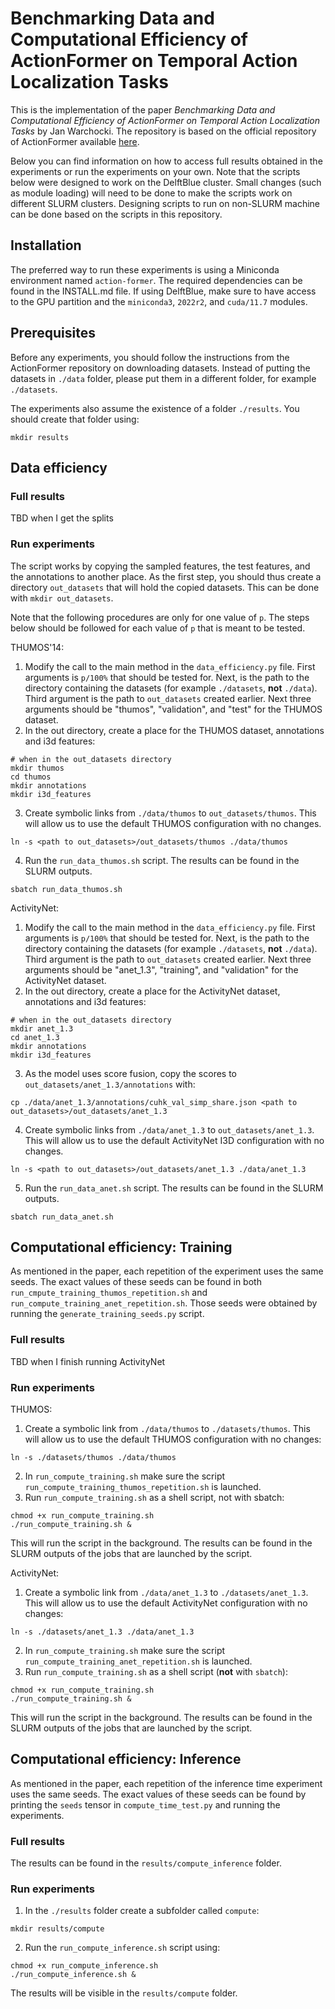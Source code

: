 # Benchmarking Data and Computational Efficiency of ActionFormer on Temporal Action Localization Tasks

This is the implementation of the paper *Benchmarking Data and Computational Efficiency of ActionFormer on Temporal Action Localization Tasks* by Jan Warchocki.
The repository is based on the official repository of ActionFormer available [here](https://github.com/happyharrycn/actionformer_release).

Below you can find information on how to access full results obtained in the experiments or run the 
experiments on your own. Note that the scripts below were designed to work on the DelftBlue cluster. Small changes
(such as module loading) will need to be done to make the scripts work on different SLURM clusters. Designing scripts
to run on non-SLURM machine can be done based on the scripts in this repository.

## Installation

The preferred way to run these experiments is using a Miniconda environment named `action-former`.
The required dependencies can be found in the INSTALL.md file. If using DelftBlue, make sure to have access to the 
GPU partition and the `miniconda3`, `2022r2`, and `cuda/11.7` modules.

## Prerequisites 

Before any experiments, you should follow the instructions from the ActionFormer repository on downloading datasets. 
Instead of putting the datasets in `./data` folder, please put them in a different folder, for example `./datasets`.

The experiments also assume the existence of a folder `./results`. You should create that folder using:
```shell
mkdir results
```

## Data efficiency

### Full results

TBD when I get the splits

### Run experiments

The script works by copying the sampled features, the test features, and the annotations to another place. As the first step,
you should thus create a directory `out_datasets` that will hold the copied datasets. This can be done with `mkdir out_datasets`. 

Note that the following procedures are only for one value of `p`. The steps below should be followed for each 
value of `p` that is meant to be tested.

THUMOS'14:
1. Modify the call to the main method in the `data_efficiency.py` file. First arguments is `p/100%` that should be tested for.
Next, is the path to the directory containing the datasets (for example `./datasets`, **not** `./data`). Third argument is the path to `out_datasets` created earlier. Next three arguments should be "thumos", "validation", and "test" for the THUMOS dataset.
2. In the out directory, create a place for the THUMOS dataset, annotations and i3d features:

```shell
# when in the out_datasets directory
mkdir thumos
cd thumos
mkdir annotations
mkdir i3d_features
```

3. Create symbolic links from `./data/thumos` to `out_datasets/thumos`. This will allow us to use the default THUMOS configuration with no changes.
```shell
ln -s <path to out_datasets>/out_datasets/thumos ./data/thumos
```

4. Run the `run_data_thumos.sh` script. The results can be found in the SLURM outputs.
```shell
sbatch run_data_thumos.sh
```

ActivityNet:
1. Modify the call to the main method in the `data_efficiency.py` file. First arguments is `p/100%` that should be tested for.
Next, is the path to the directory containing the datasets (for example `./datasets`, **not** `./data`). Third argument is the path to `out_datasets` created earlier. Next three arguments should be "anet_1.3", "training", and "validation" for the ActivityNet dataset.
2. In the out directory, create a place for the ActivityNet dataset, annotations and i3d features:
```shell
# when in the out_datasets directory
mkdir anet_1.3
cd anet_1.3
mkdir annotations
mkdir i3d_features
```

3. As the model uses score fusion, copy the scores to `out_datasets/anet_1.3/annotations` with:
```shell
cp ./data/anet_1.3/annotations/cuhk_val_simp_share.json <path to out_datasets>/out_datasets/anet_1.3
```

4. Create symbolic links from `./data/anet_1.3` to `out_datasets/anet_1.3`. This will allow us to use the default ActivityNet I3D configuration with no changes.
```shell
ln -s <path to out_datasets>/out_datasets/anet_1.3 ./data/anet_1.3
```

5. Run the `run_data_anet.sh` script. The results can be found in the SLURM outputs.
```shell
sbatch run_data_anet.sh
```

## Computational efficiency: Training

As mentioned in the paper, each repetition of the experiment uses the same seeds. The exact
values of these seeds can be found in both `run_cmpute_training_thumos_repetition.sh` and `run_compute_training_anet_repetition.sh`. Those
seeds were obtained by running the `generate_training_seeds.py` script.

### Full results

TBD when I finish running ActivityNet

### Run experiments

THUMOS:
1. Create a symbolic link from `./data/thumos` to `./datasets/thumos`. This will allow us to use the default THUMOS configuration 
with no changes:
```shell
ln -s ./datasets/thumos ./data/thumos
```
2. In `run_compute_training.sh` make sure the script `run_compute_training_thumos_repetition.sh` is launched.
3. Run `run_compute_training.sh` as a shell script, not with sbatch:
```shell
chmod +x run_compute_training.sh
./run_compute_training.sh &
```
This will run the script in the background. The results can be found in the SLURM outputs of the jobs that are launched
by the script.

ActivityNet:
1. Create a symbolic link from `./data/anet_1.3` to `./datasets/anet_1.3`. This will allow us to use the default ActivityNet configuration 
with no changes:
```shell
ln -s ./datasets/anet_1.3 ./data/anet_1.3
```
2. In `run_compute_training.sh` make sure the script `run_compute_training_anet_repetition.sh` is launched.
3. Run `run_compute_training.sh` as a shell script (**not** with `sbatch`):
```shell
chmod +x run_compute_training.sh
./run_compute_training.sh &
```
This will run the script in the background. The results can be found in the SLURM outputs of the jobs that are launched
by the script.

## Computational efficiency: Inference

As mentioned in the paper, each repetition of the inference time experiment uses the same seeds. The exact values of these seeds
can be found by printing the `seeds` tensor in `compute_time_test.py` and running the experiments.

### Full results

The results can be found in the `results/compute_inference` folder.

### Run experiments

1. In the `./results` folder create a subfolder called `compute`:
```shell
mkdir results/compute
```
2. Run the `run_compute_inference.sh` script using:
```shell
chmod +x run_compute_inference.sh
./run_compute_inference.sh &
```
The results will be visible in the `results/compute` folder.